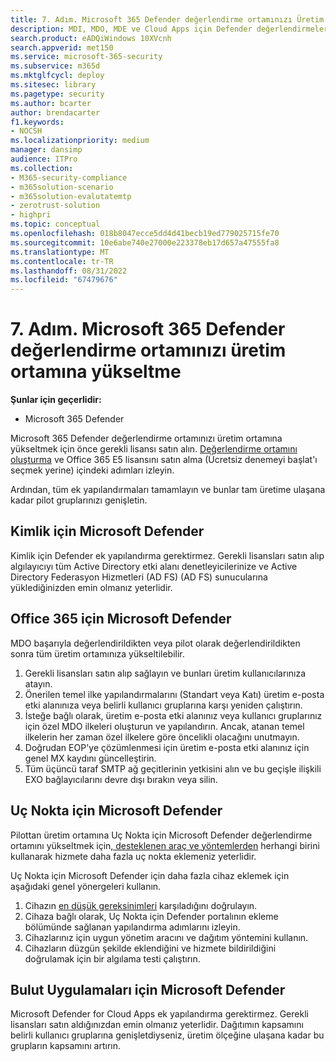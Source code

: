 ```yaml
---
title: 7. Adım. Microsoft 365 Defender değerlendirme ortamınızı Üretim'e yükseltme
description: MDI, MDO, MDE ve Cloud Apps için Defender değerlendirmelerinizi Microsoft 365 Defender veya M365D'deki canlı ortamınıza yükseltmek için bu makaleyi kullanın.
search.product: eADQiWindows 10XVcnh
search.appverid: met150
ms.service: microsoft-365-security
ms.subservice: m365d
ms.mktglfcycl: deploy
ms.sitesec: library
ms.pagetype: security
ms.author: bcarter
author: brendacarter
f1.keywords:
- NOCSH
ms.localizationpriority: medium
manager: dansimp
audience: ITPro
ms.collection:
- M365-security-compliance
- m365solution-scenario
- m365solution-evalutatemtp
- zerotrust-solution
- highpri
ms.topic: conceptual
ms.openlocfilehash: 018b8047ecce5dd4d41becb19ed779025715fe70
ms.sourcegitcommit: 10e6abe740e27000e223378eb17d657a47555fa8
ms.translationtype: MT
ms.contentlocale: tr-TR
ms.lasthandoff: 08/31/2022
ms.locfileid: "67479676"
---
```

# <a name="step-7-promote-your-microsoft-365-defender-evaluation-environment-to-production"></a>7. Adım. Microsoft 365 Defender değerlendirme ortamınızı üretim ortamına yükseltme

**Şunlar için geçerlidir:**
- Microsoft 365 Defender

Microsoft 365 Defender değerlendirme ortamınızı üretim ortamına yükseltmek için önce gerekli lisansı satın alın. [Değerlendirme ortamını oluşturma](eval-create-eval-environment.md) ve Office 365 E5 lisansını satın alma (Ücretsiz denemeyi başlat'ı seçmek yerine) içindeki adımları izleyin.

Ardından, tüm ek yapılandırmaları tamamlayın ve bunlar tam üretime ulaşana kadar pilot gruplarınızı genişletin.

## <a name="microsoft-defender-for-identity"></a>Kimlik için Microsoft Defender

Kimlik için Defender ek yapılandırma gerektirmez. Gerekli lisansları satın alıp algılayıcıyı tüm Active Directory etki alanı denetleyicilerinize ve Active Directory Federasyon Hizmetleri (AD FS) (AD FS) sunucularına yüklediğinizden emin olmanız yeterlidir.

## <a name="microsoft-defender-for-office-365"></a>Office 365 için Microsoft Defender

MDO başarıyla değerlendirildikten veya pilot olarak değerlendirildikten sonra tüm üretim ortamınıza yükseltilebilir.

1. Gerekli lisansları satın alıp sağlayın ve bunları üretim kullanıcılarınıza atayın.
2. Önerilen temel ilke yapılandırmalarını (Standart veya Katı) üretim e-posta etki alanınıza veya belirli kullanıcı gruplarına karşı yeniden çalıştırın.
3. İsteğe bağlı olarak, üretim e-posta etki alanınız veya kullanıcı gruplarınız için özel MDO ilkeleri oluşturun ve yapılandırın.  Ancak, atanan temel ilkelerin her zaman özel ilkelere göre öncelikli olacağını unutmayın.
4. Doğrudan EOP'ye çözümlenmesi için üretim e-posta etki alanınız için genel MX kaydını güncelleştirin.
5. Tüm üçüncü taraf SMTP ağ geçitlerinin yetkisini alın ve bu geçişle ilişkili EXO bağlayıcılarını devre dışı bırakın veya silin.

## <a name="microsoft-defender-for-endpoint"></a>Uç Nokta için Microsoft Defender

Pilottan üretim ortamına Uç Nokta için Microsoft Defender değerlendirme ortamını yükseltmek için[, desteklenen araç ve yöntemlerden](../defender-endpoint/onboard-configure.md) herhangi birini kullanarak hizmete daha fazla uç nokta eklemeniz yeterlidir.

Uç Nokta için Microsoft Defender için daha fazla cihaz eklemek için aşağıdaki genel yönergeleri kullanın.

1. Cihazın [en düşük gereksinimleri](../defender-endpoint/minimum-requirements.md) karşıladığını doğrulayın.
2. Cihaza bağlı olarak, Uç Nokta için Defender portalının ekleme bölümünde sağlanan yapılandırma adımlarını izleyin.
3. Cihazlarınız için uygun yönetim aracını ve dağıtım yöntemini kullanın.
4. Cihazların düzgün şekilde eklendiğini ve hizmete bildirildiğini doğrulamak için bir algılama testi çalıştırın.

## <a name="microsoft-defender-for-cloud-apps"></a>Bulut Uygulamaları için Microsoft Defender

Microsoft Defender for Cloud Apps ek yapılandırma gerektirmez. Gerekli lisansları satın aldığınızdan emin olmanız yeterlidir. Dağıtımın kapsamını belirli kullanıcı gruplarına genişletdiyseniz, üretim ölçeğine ulaşana kadar bu grupların kapsamını artırın.
